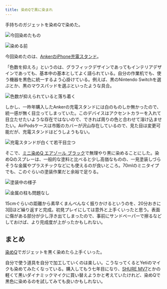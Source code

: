 ```yaml
---
title: 染めQで黒に染まれ
---
```

手持ちのガジェットを染めQで染めた。

![](https://lh6.googleusercontent.com/2ESgcIiUuG04DecG2lgMxGHRkBub0xbRHVYGnq2u_9xBiNuqpcKCMpFxoDJ3EzVKaMo3Zq2zzkUO3gSiNN_dS9kXtPDKKWKHEutCrDfFEGbZpbKq0zxVBxLtkIHe8cIyT_QC936AyA9iYF4LbvnShw "今回染めたもの")

![](https://lh3.googleusercontent.com/qBnps6U0QUOCBG6HSWuOvN_cvrrYSkbZUw2-zNYSJJyhBg3qYATLV3GJhLUjMu8VfFq5pE5GBHVL49YdUbznhweXUB6Io1CtnuUHlSeO0ZPYCBH8FDgiUQxRYyBbg6pHRFo0UlAnw-WJmc-6fAt6Zw "染める前")

今回染めたのは、[AnkerのiPhone充電スタンド](https://r7kamura.com/articles/2021-09-06-anker-iphone-stand)。

「色数を抑えろ」というのは、グラフィックデザインであってもインテリアデザインであっても、基本中の基本としてよく語られている。自分の作業机でも、使う機器を黒色に統一するよう心掛けている。例えば、黒のNintendo Switchを選ぶとか、黒のマウスパッドを選ぶといったような具合。

![](https://lh4.googleusercontent.com/x5v1WyF38RHYJREnwVBl7MYFQsE-DnCGDqvzN6raJtGTgHXb-gpvSmxMFyWLzMx80nJCIJcOvUpyxd83z1iqoC7eSQfrxOTrYCD_LZaK2vtt0JxgXE5qs8LIp3me-I0myQB-yPl5xEVVb_7xGE-gAQ "色数が抑えられていると落ち着く")

しかし、一昨年購入したAnkerの充電スタンドには白のものしか無かったので、統一感が無く目立ってしまっていた。このデバイスはアクセントカラーを入れて目立たせたいような存在ではないので、できれば周りの色と合わせて溶け込ませたい。AirPodsケースは市販のカバーが沢山存在しているので、見た目は変更可能だが、充電スタンドはどうしようもない。

![](https://lh3.googleusercontent.com/EropNGQj6ejMdwb0l4mm1hyMpKVWEy9Xqadg8vC2lCjBLYsho_aWvVvkESHlbVJVFuK1lft0h_PxU5M4Tm-GlHa9atus4dQfGNi60VASPLnvoELr4VRSUNTSDMxU-ASrCf6Su8Ig99q1jNoFY__gUw "充電スタンドが白くて若干目立つ")

そこで、[ミニ染めQ エアゾール ブラック](https://www.amazon.co.jp/dp/B003QMFUKO)で無理やり黒に染めることにした。染めQのスプレーは、一般的な塗料と比べると少し高価なものの、一見塗装しづらそうな金属やプラスチックなどにも使えるのが良いところ。70mlのミニタイプでも、このぐらいの塗装作業だと余裕で足りる。

![](https://lh5.googleusercontent.com/ngRiMYqHglgGR-FX6oQlE-AcHF63ygpo7GBVUY3on9SqN6jP-qoUbbYWFBkTBf6AO0EPF0-h4awmWi1T3B9X-iOamVAY2b6nHKIvxtNGRnUbg49iyHzx9h3VOxt6sIShnwvNBHatcsCNoVJTlz_K4w "塗装中の様子")

![](https://lh4.googleusercontent.com/RXms0hL9HJoHkuqMX8FZNRyUlufh1x9Dq3416bUlfc_nws6qh8xTcYW2JVSr5Tlh6NoWe7dSeHd_5ZHD2eusecFdf8qkUjAddfI9g-hufvtMcydA_Sx3MU_jtDjV1hvjuF0kKe-M37gx-OtFLesNhw "金属の柱も問題なし")

15cmぐらいの距離から素早くまんべんなく振りかけるというのを、20分おきに3回ほど繰り返すと完成。初見プレイにしては意外と上手くいったと思う。表面に傷がある部分が少し浮き出てしまったので、事前にサンドペーパーで擦るなどしておけば、より完成度が上がったかもしれない。

まとめ
---

[染めQ](https://www.amazon.co.jp/dp/B003QMFUKO)でガジェットを黒く染めたら上手くいった。

自分で使う道具を自分で加工していくのは楽しい。こうなってくるとYetiのマイクも染めてみたくなっている。購入してもう七年目になり、[SHURE MV7](https://www.amazon.co.jp/dp/B08KY7G1GV)とかの軽くて黒いダイナミックマイクに買い替えようかと考えていたけれど、染めQで黒色に染めるのを試してみても良いかもしれない。
